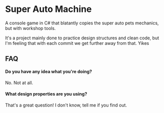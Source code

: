 # Super Auto Machine

A console game in C# that blatantly copies the super auto pets mechanics, but with workshop tools.

It's a project mainly done to practice design structures and clean code, but I'm feeling that with each commit we get further away from that. Yikes
## FAQ

#### Do you have any idea what you're doing?

No. Not at all.

#### What design properties are you using?

That's a great question! I don't know, tell me if you find out.
